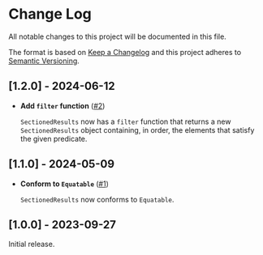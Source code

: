 # Change Log

All notable changes to this project will be documented in this file.
 
The format is based on [Keep a Changelog](http://keepachangelog.com/)
and this project adheres to [Semantic Versioning](http://semver.org/).

## [1.2.0] - 2024-06-12

* **Add `filter` function** ([#2](#2))

  `SectionedResults` now has a `filter` function that returns a new `SectionedResults` object containing, in order, the elements that satisfy the given predicate.

## [1.1.0] - 2024-05-09

* **Conform to `Equatable`** ([#1](#1))

  `SectionedResults` now conforms to `Equatable`.

## [1.0.0] - 2023-09-27

Initial release.
